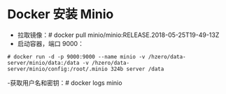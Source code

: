 # Docker 安装 Minio

- 拉取镜像：# docker pull minio/minio:RELEASE.2018-05-25T19-49-13Z
- 启动容器，端口 9000：
```
# docker run -d -p 9000:9000 --name minio -v /hzero/data-server/minio/data:/data -v /hzero/data-server/minio/config:/root/.minio 324b server /data
```
 -获取用户名和密钥：# docker logs minio